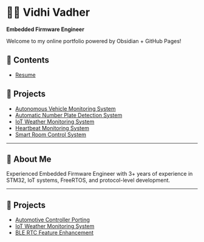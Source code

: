 
# 👩‍💼 Vidhi Vadher  
**Embedded Firmware Engineer**

Welcome to my online portfolio powered by Obsidian + GitHub Pages!

## 🔗 Contents

- [Resume](Vidhi_Resume.md)

## 📁 Projects

- [Autonomous Vehicle Monitoring System](Projects/Autonomous_Vehicle_Monitoring_System.md)
-  [Automatic Number Plate Detection System](Projects/Automatic_Number_Plate_Detection_System.md)
- [IoT Weather Monitoring System](Projects/IoT_Weather_Monitoring_System.md)
- [Heartbeat Monitoring System](Projects/Heartbeat_Monitoring_System.md)
- [Smart Room Control System](Projects/Smart_Room_Control_System.md)



---

## 🧠 About Me

Experienced Embedded Firmware Engineer with 3+ years of experience in STM32, IoT systems, FreeRTOS, and protocol-level development.

---

## 📁 Projects

- [Automotive Controller Porting](Projects/Automotive_Controller_Porting.md)
- [IoT Weather Monitoring System](Projects/IoT_Weather_Monitoring_System.md)
- [BLE RTC Feature Enhancement](Projects/BLE_RTC_Feature_Enhancement.md)
